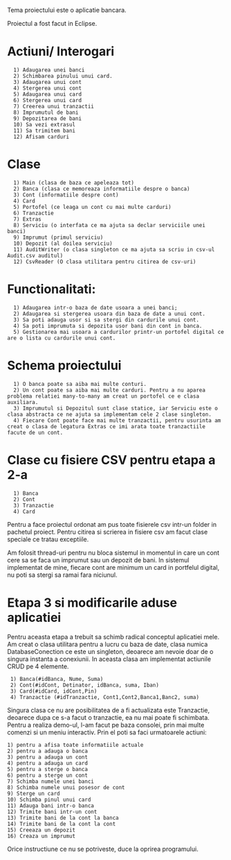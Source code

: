 Tema proiectului este o aplicatie bancara.

Proiectul a fost facut in Eclipse.

# Actiuni/ Interogari
```
  1) Adaugarea unei banci
  2) Schimbarea pinului unui card.
  3) Adaugarea unui cont
  4) Stergerea unui cont
  5) Adaugarea unui card
  6) Stergerea unui card
  7) Creerea unui tranzactii
  8) Imprumutul de bani
  9) Depozitarea de bani
  10) Sa vezi extrasul
  11) Sa trimitem bani
  12) Afisam carduri
```

# Clase
```
  1) Main (clasa de baza ce apeleaza tot)
  2) Banca (clasa ce memoreaza informatiile despre o banca)
  3) Cont (informatiile despre cont)
  4) Card 
  5) Portofel (ce leaga un cont cu mai multe carduri)
  6) Tranzactie
  7) Extras
  8) Serviciu (o interfata ce ma ajuta sa declar serviciile unei banci)
  9) Imprumut (primul serviciu)
  10) Depozit (al doilea serviciu)
  11) AuditWriter (o clasa singleton ce ma ajuta sa scriu in csv-ul Audit.csv auditul)
  12) CsvReader (O clasa utilitara pentru citirea de csv-uri)
```

# Functionalitati:
```
  1) Adaugarea intr-o baza de date usoara a unei banci;
  2) Adaugarea si stergerea usoara din baza de date a unui cont.
  3) Sa poti adauga usor si sa stergi din cardurile unui cont.
  4) Sa poti imprumuta si depozita usor bani din cont in banca.
  5) Gestionarea mai usoara a cardurilor printr-un portofel digital ce are o lista cu cardurile unui cont.
```

# Schema proiectului
```
  1) O banca poate sa aiba mai multe conturi.
  2) Un cont poate sa aiba mai multe carduri. Pentru a nu aparea problema relatiei many-to-many am creat un portofel ce e clasa auxiliara.
  3) Imprumutul si Depozitul sunt clase statice, iar Serviciu este o clasa abstracta ce ne ajuta sa implementam cele 2 clase singleton.
  4) Fiecare Cont poate face mai multe tranzactii, pentru usurinta am creat o clasa de legatura Extras ce imi arata toate tranzactiile facute de un cont. 
```

# Clase cu fisiere CSV pentru etapa a 2-a

```
  1) Banca
  2) Cont
  3) Tranzactie
  4) Card
```

Pentru a face proiectul ordonat am pus toate fisierele csv intr-un folder in pachetul proiect.
Pentru citirea si scrierea in fisiere csv am facut clase speciale ce tratau exceptiile.


Am folosit thread-uri pentru nu bloca sistemul in momentul in care un cont cere sa se faca un imprumut sau un depozit de bani.
In sistemul implementat de mine, fiecare cont are minimum un card in portfelul digital, nu poti sa stergi sa ramai fara niciunul.

# Etapa 3 si modificarile aduse aplicatiei

Pentru aceasta etapa a trebuit sa schimb radical conceptul aplicatiei mele.
Am creat o clasa utilitara pentru a lucru cu baza de date, clasa numica DatabaseConection ce este un singleton, deoarece am nevoie doar de o singura instanta a conexiunii.
In aceasta clasa am implementat actiunile CRUD pe 4 elemente.
```
 1) Banca(#idBanca, Nume, Suma)
 2) Cont(#idCont, Detinator, idBanca, suma, Iban)
 3) Card(#idCard, idCont,Pin)
 4) Tranzactie (#idTranzactie, Cont1,Cont2,Banca1,Banc2, suma)
```
Singura clasa ce nu are posibilitatea de a fi actualizata este Tranzactie, deoarece dupa ce s-a facut o tranzactie, ea nu mai poate fi schimbata.
Pentru a realiza demo-ul, l-am facut pe baza consolei, prin mai multe comenzi si un meniu interactiv.
Prin el poti sa faci urmatoarele actiuni:
```
1) pentru a afisa toate informatiile actuale
2) pentru a adauga o banca
3) pentru a adauga un cont
4) pentru a adauga un card
5) pentru a sterge o banca
6) pentru a sterge un cont
7) Schimba numele unei banci
8) Schimba numele unui posesor de cont
9) Sterge un card
10) Schimba pinul unui card
11) Adauga bani intr-o banca
12) Trimite bani intr-un cont
13) Trimite bani de la cont la banca
14) Trimite bani de la cont la cont
15) Creeaza un depozit
16) Creaza un imprumut
```
Orice instructiune ce nu se potriveste, duce la oprirea programului.
